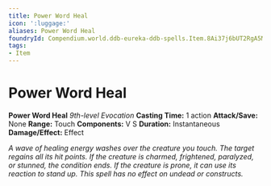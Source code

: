 ```yaml
---
title: Power Word Heal
icon: ':luggage:'
aliases: Power Word Heal
foundryId: Compendium.world.ddb-eureka-ddb-spells.Item.8Ai37j6bUT2RgA5M
tags:
- Item
---
```


# Power Word Heal

**Power Word Heal**
_9th-level Evocation_
**Casting Time:** 1 action
**Attack/Save:** None
**Range:** Touch
**Components:** V S
**Duration:** Instantaneous
**Damage/Effect:** Effect

*A wave of healing energy washes over the creature you touch. The target regains all its hit points. If the creature is charmed, frightened, paralyzed, or stunned, the condition ends. If the creature is prone, it can use its reaction to stand up. This spell has no effect on undead or constructs.*